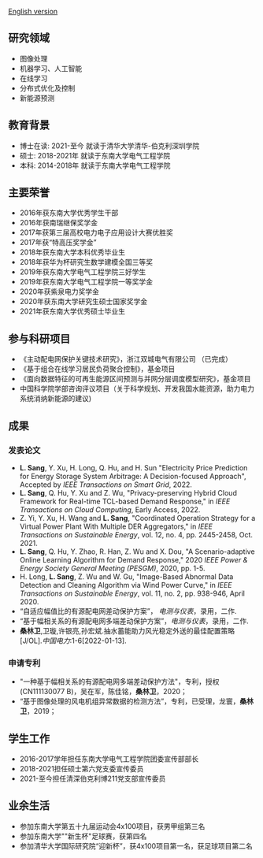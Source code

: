 [English version](http://sanglinwei.com/sanglinwei21/)
## 研究领域
- 图像处理
- 机器学习、人工智能
- 在线学习
- 分布式优化及控制
- 新能源预测

## 教育背景
- 博士在读: 2021-至今 就读于清华大学清华-伯克利深圳学院
- 硕士: 2018-2021年 就读于东南大学电气工程学院
- 本科: 2014-2018年 就读于东南大学电气工程学院

## 主要荣誉
- 2016年获东南大学优秀学生干部
- 2016年获南瑞继保奖学金
- 2017年获第三届高校电力电子应用设计大赛优胜奖
- 2017年获“特高压奖学金”
- 2018年获东南大学本科优秀毕业生
- 2018年获华为杯研究生数学建模全国三等奖
- 2019年获东南大学电气工程学院三好学生
- 2019年获东南大学电气工程学院一等奖学金
- 2020年获紫泉电力奖学金
- 2020年获东南大学研究生硕士国家奖学金
- 2021年获东南大学优秀硕士毕业生

## 参与科研项目
- 《主动配电网保护关键技术研究》，浙江双城电气有限公司 （已完成）
- 《基于组合在线学习居民负荷聚合控制》，基金项目
- 《面向数据特征的可再生能源区间预测与并网分层调度模型研究》，基金项目
- 中国科学院学部咨询评议项目（关于科学规划、开发我国水能资源，助力电力系统消纳新能源的建议)

## 成果
### 发表论文
- **L. Sang**, Y. Xu, H. Long, Q. Hu, and H. Sun "Electricity Price Prediction for Energy Storage
System Arbitrage: A Decision-focused Approach", Accepted by *IEEE Transactions on Smart Grid*, 2022.
- **L. Sang**, Q. Hu, Y. Xu and Z. Wu, "Privacy-preserving Hybrid Cloud Framework for Real-time TCL-based Demand Response," in *IEEE Transactions on Cloud Computing*, Early Access, 2022.
- Z. Yi, Y. Xu, H. Wang and **L. Sang**, "Coordinated Operation Strategy for a Virtual Power Plant With Multiple DER Aggregators," in *IEEE Transactions on Sustainable Energy*, vol. 12, no. 4, pp. 2445-2458, Oct. 2021.
- **L. Sang**, Q. Hu, Y. Zhao, R. Han, Z. Wu and X. Dou, "A Scenario-adaptive Online Learning Algorithm for Demand Response," 2020 *IEEE Power & Energy Society General Meeting (PESGM)*, 2020, pp. 1-5.
- H. Long, **L. Sang**, Z. Wu and W. Gu, "Image-Based Abnormal Data Detection and Cleaning Algorithm via Wind Power Curve," in *IEEE Transactions on Sustainable Energy*, vol. 11, no. 2, pp. 938-946, April 2020.
- “自适应幅值比的有源配电网差动保护方案”， *电测与仪表*，录用，二作.
- “基于幅相关系的有源配电网多端差动保护方案”，*电测与仪表*，录用，二作.
- **桑林卫**,卫璇,许银亮,孙宏斌.抽水蓄能助力风光稳定外送的最佳配置策略[J/OL].*中国电力*:1-6[2022-01-13].

### 申请专利
- "一种基于幅相关系的有源配电网多端差动保护方法"，专利，授权(CN111130077 B)，吴在军，陈佳铭，**桑林卫**，2020；
- “基于图像处理的风电机组异常数据的检测方法”，专利，已受理，龙寰，**桑林卫**，2019；

## 学生工作
- 2016-2017学年担任东南大学电气工程学院团委宣传部部长
- 2018-2021担任硕士第六党支委宣传委员
- 2021-至今担任清深伯克利博211党支部宣传委员

## 业余生活
- 参加东南大学第五十九届运动会4x100项目，获男甲组第三名
- 参加东南大学""新生杯"足球赛，获第四名
- 参加清华大学国际研究院“迎新杯”，获4x100项目第一名，获足球项目第二名
